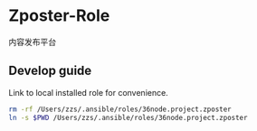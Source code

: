 # Zposter-Role

内容发布平台

## Develop guide

Link to local installed role for convenience.

```sh
rm -rf /Users/zzs/.ansible/roles/36node.project.zposter
ln -s $PWD /Users/zzs/.ansible/roles/36node.project.zposter
```

